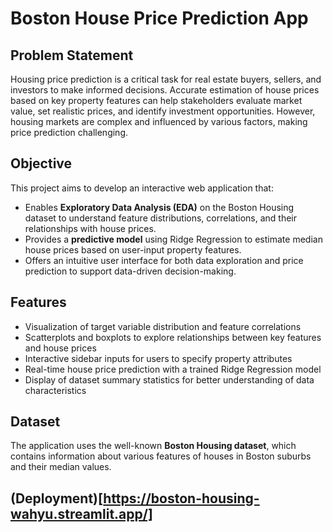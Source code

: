 # Boston House Price Prediction App

## Problem Statement

Housing price prediction is a critical task for real estate buyers, sellers, and investors to make informed decisions. Accurate estimation of house prices based on key property features can help stakeholders evaluate market value, set realistic prices, and identify investment opportunities. However, housing markets are complex and influenced by various factors, making price prediction challenging.

## Objective

This project aims to develop an interactive web application that:

- Enables **Exploratory Data Analysis (EDA)** on the Boston Housing dataset to understand feature distributions, correlations, and their relationships with house prices.
- Provides a **predictive model** using Ridge Regression to estimate median house prices based on user-input property features.
- Offers an intuitive user interface for both data exploration and price prediction to support data-driven decision-making.

## Features

- Visualization of target variable distribution and feature correlations  
- Scatterplots and boxplots to explore relationships between key features and house prices  
- Interactive sidebar inputs for users to specify property attributes  
- Real-time house price prediction with a trained Ridge Regression model  
- Display of dataset summary statistics for better understanding of data characteristics  

## Dataset

The application uses the well-known **Boston Housing dataset**, which contains information about various features of houses in Boston suburbs and their median values.

## (Deployment)[https://boston-housing-wahyu.streamlit.app/]

